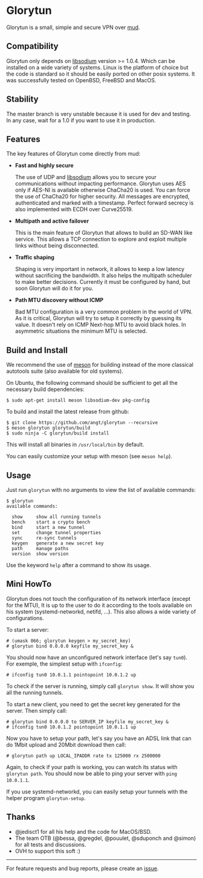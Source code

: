 # Glorytun

Glorytun is a small, simple and secure VPN over [mud](https://github.com/angt/mud).

## Compatibility

Glorytun only depends on [libsodium](https://github.com/jedisct1/libsodium) version >= 1.0.4.
Which can be installed on a wide variety of systems.
Linux is the platform of choice but the code is standard so it should be easily ported on other posix systems.
It was successfully tested on OpenBSD, FreeBSD and MacOS.

## Stability

The master branch is very unstable because it is used for dev and testing.
In any case, wait for a 1.0 if you want to use it in production.

## Features

The key features of Glorytun come directly from mud:

 * **Fast and highly secure**

   The use of UDP and [libsodium](https://github.com/jedisct1/libsodium) allows you to secure
   your communications without impacting performance.
   Glorytun uses AES only if AES-NI is available otherwise ChaCha20 is used.
   You can force the use of ChaCha20 for higher security.
   All messages are encrypted, authenticated and marked with a timestamp.
   Perfect forward secrecy is also implemented with ECDH over Curve25519.

 * **Multipath and active failover**

   This is the main feature of Glorytun that allows to build an SD-WAN like service.
   This allows a TCP connection to explore and exploit multiple links without being disconnected.

 * **Traffic shaping**

   Shaping is very important in network, it allows to keep a low latency without sacrificing the bandwidth.
   It also helps the multipath scheduler to make better decisions.
   Currently it must be configured by hand, but soon Glorytun will do it for you.

 * **Path MTU discovery without ICMP**

   Bad MTU configuration is a very common problem in the world of VPN.
   As it is critical, Glorytun will try to setup it correctly by guessing its value.
   It doesn't rely on ICMP Next-hop MTU to avoid black holes.
   In asymmetric situations the minimum MTU is selected.

## Build and Install

We recommend the use of [meson](http://mesonbuild.com) for building instead of
the more classical autotools suite (also available for old systems).

On Ubuntu, the following command should be sufficient to get all the necessary build dependencies:

    $ sudo apt-get install meson libsodium-dev pkg-config

To build and install the latest release from github:

    $ git clone https://github.com/angt/glorytun --recursive
    $ meson glorytun glorytun/build
    $ sudo ninja -C glorytun/build install

This will install all binaries in `/usr/local/bin` by default.

You can easily customize your setup with meson (see `meson help`).

## Usage

Just run `glorytun` with no arguments to view the list of available commands:

```
$ glorytun
available commands:

  show     show all running tunnels
  bench    start a crypto bench
  bind     start a new tunnel
  set      change tunnel properties
  sync     re-sync tunnels
  keygen   generate a new secret key
  path     manage paths
  version  show version

```

Use the keyword `help` after a command to show its usage.

## Mini HowTo

Glorytun does not touch the configuration of its network interface (except for the MTU),
It is up to the user to do it according to the tools available
on his system (systemd-networkd, netifd, ...).
This also allows a wide variety of configurations.

To start a server:

    # (umask 066; glorytun keygen > my_secret_key)
    # glorytun bind 0.0.0.0 keyfile my_secret_key &

You should now have an unconfigured network interface (let's say `tun0`).
For exemple, the simplest setup with `ifconfig`:

    # ifconfig tun0 10.0.1.1 pointopoint 10.0.1.2 up

To check if the server is running, simply call `glorytun show`.
It will show you all the running tunnels.

To start a new client, you need to get the secret key generated for the server.
Then simply call:

    # glorytun bind 0.0.0.0 to SERVER_IP keyfile my_secret_key &
    # ifconfig tun0 10.0.1.2 pointopoint 10.0.1.1 up

Now you have to setup your path, let's say you have an ADSL link that can do 1Mbit upload and 20Mbit download then call:

    # glorytun path up LOCAL_IPADDR rate tx 125000 rx 2500000

Again, to check if your path is working, you can watch its status with `glorytun path`.
You should now be able to ping your server with `ping 10.0.1.1`.

If you use systemd-networkd, you can easily setup your tunnels with the helper program `glorytun-setup`.

## Thanks

 * @jedisct1 for all his help and the code for MacOS/BSD.
 * The team OTB (@bessa, @gregdel, @pouulet, @sduponch and @simon) for all tests and discussions.
 * OVH to support this soft :)

---

For feature requests and bug reports, please create an [issue](https://github.com/angt/glorytun/issues).
